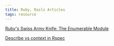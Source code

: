 ```yaml
---
title: Ruby, Rails Articles
tags: resource
---
```


[Ruby's Swiss Army Knife: The Enumerable Module](https://www.codementor.io/ruby-on-rails/tutorial/rubys-swiss-army-knife-the-enumerable-module)

[Describe vs context in Rspec](http://lmws.net/describe-vs-context-in-rspec)
